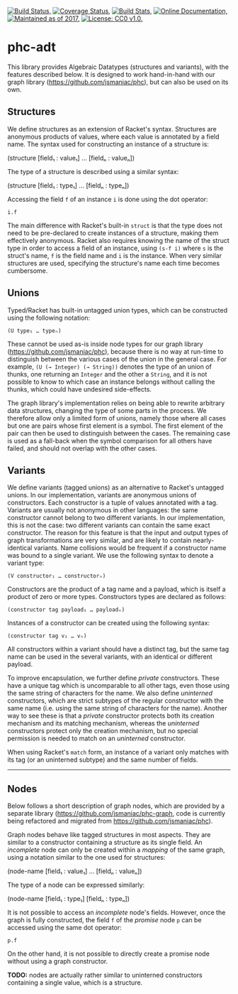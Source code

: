 [![Build Status,](https://img.shields.io/travis/jsmaniac/phc-adt/main.svg)](https://travis-ci.org/jsmaniac/phc-adt)
[![Coverage Status,](https://img.shields.io/codecov/c/github/jsmaniac/phc-adt/main.svg)](https://codecov.io/gh/jsmaniac/phc-adt)
[![Build Stats,](https://img.shields.io/badge/build-stats-blue.svg)](http://jsmaniac.github.io/travis-stats/#jsmaniac/phc-adt)
[![Online Documentation,](https://img.shields.io/badge/docs-online-blue.svg)](http://docs.racket-lang.org/phc-adt/)
[![Maintained as of 2017,](https://img.shields.io/maintenance/yes/2017.svg)](https://github.com/jsmaniac/phc-adt/issues)
[![License: CC0 v1.0.](https://img.shields.io/badge/license-CC0-blue.svg)](https://creativecommons.org/publicdomain/zero/1.0/)

phc-adt
=======

This library provides Algebraic Datatypes (structures and variants), with the
features described below. It is designed to work hand-in-hand with our graph
library (https://github.com/jsmaniac/phc), but can also be used on its own.

Structures
----------

We define structures as an extension of Racket's syntax. Structures are
anonymous products of values, where each value is annotated by a field
name. The syntax used for constructing an instance of a structure is:

(structure [field₁ : value₁] … [fieldₙ : valueₙ])

The type of a structure is described using a similar syntax:

(structure [field₁ : type₁] … [fieldₙ : typeₙ])

Accessing the field `f` of an instance `i` is done using the dot operator:
      
    i.f

The main difference with Racket's built-in `struct` is that the type does not
need to be pre-declared to create instances of a structure, making them
effectively anonymous. Racket also requires knowing the name of the struct
type in order to access a field of an instance, using `(s-f i)` where `s` is
the struct's name, `f` is the field name and `i` is the instance. When very
similar structures are used, specifying the structure's name each time becomes
cumbersome.
      
Unions
------

Typed/Racket has built-in untagged union types, which can be constructed using
the following notation:

    (U type₁ … typeₙ)

These cannot be used as-is inside node types for our graph library
(https://github.com/jsmaniac/phc), because there is no way at run-time to
distinguish between the various cases of the union in the general case. For
example, `(U (→ Integer) (→ String))` denotes the type of an union of thunks,
one returning an `Integer` and the other a `String`, and it is not
possible to know to which case an instance belongs without calling the thunks,
which could have undesired side-effects.

The graph library's implementation relies on being able to rewrite arbitrary
data structures, changing the type of some parts in the process. We therefore
allow only a limited form of unions, namely those where all cases but one are
pairs whose first element is a symbol. The first element of the pair can then
be used to distinguish between the cases. The remaining case is used as a
fall-back when the symbol comparison for all others have failed, and should
not overlap with the other cases.

Variants
--------

We define variants (tagged unions) as an alternative to Racket's untagged
unions. In our implementation, variants are anonymous unions of
constructors. Each constructor is a tuple of values annotated with a
tag. Variants are usually not anonymous in other languages: the same
constructor cannot belong to two different variants. In our implementation,
this is not the case: two different variants can contain the same exact
constructor. The reason for this feature is that the input and output types of
graph transformations are very similar, and are likely to contain
nearly-identical variants.  Name collisions would be frequent if a constructor
name was bound to a single variant. We use the following syntax to denote a
variant type:

    (V constructor₁ … constructorₙ)

Constructors are the product of a tag name and a payload, which is itself a
product of zero or more types. Constructors types are declared as follows:

    (constructor tag payload₁ … payloadₙ)

Instances of a constructor can be created using the following syntax:

    (constructor tag v₁ … vₙ)

All constructors within a variant should have a distinct tag, but the same tag
name can be used in the several variants, with an identical or different
payload.

To improve encapsulation, we further define *private* constructors. These have
a unique tag which is uncomparable to all other tags, even those using the
same string of characters for the name. We also define *uninterned*
constructors, which are strict subtypes of the regular constructor with the
same name (i.e. using the same string of characters for the name). Another way
to see these is that a *private* constructor protects both its creation
mechanism and its matching mechanism, whereas the *uninterned* constructors
protect only the creation mechanism, but no special permission is needed to
match on an *uninterned* constructor.

When using Racket's `match` form, an instance of a variant only matches with
its tag (or an uninterned subtype) and the same number of fields.

---

Nodes
-----

Below follows a short description of graph nodes, which are provided by a
separate library (https://github.com/jsmaniac/phc-graph, code is currently
being refactored and migrated from https://github.com/jsmaniac/phc).

Graph nodes behave like tagged structures in most aspects. They are similar to
a constructor containing a structure as its single field. An *incomplete* node
can only be created within a *mapping* of the same graph, using a notation
similar to the one used for structures:
      
 (node-name [field₁ : value₁] … [fieldₙ : valueₙ])

The type of a node can be expressed similarly:

(node-name [field₁ : type₁] [fieldₙ : typeₙ])

It is not possible to access an *incomplete* node's fields. However, once the
graph is fully constructed, the field `f` of the *promise* node `p` can be
accessed using the same dot operator:
      
    p.f

On the other hand, it is not possible to directly create a promise node
without using a graph constructor.

**TODO:** nodes are actually rather similar to uninterned constructors
containing a single value, which is a structure.